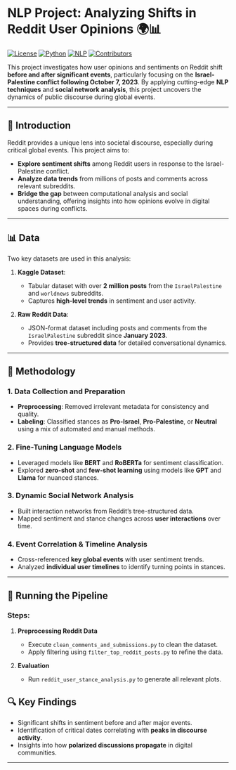 
# NLP Project: Analyzing Shifts in Reddit User Opinions 🌍📊

[![License](https://img.shields.io/badge/License-MIT-blue.svg)](https://opensource.org/licenses/MIT)
[![Python](https://img.shields.io/badge/Python-3.8%2B-brightgreen)](https://www.python.org/)
[![NLP](https://img.shields.io/badge/NLP-Transformers-orange)](https://huggingface.co/)
[![Contributors](https://img.shields.io/badge/Contributors-5-purple)](#authors)

This project investigates how user opinions and sentiments on Reddit shift **before and after significant events**, particularly focusing on the **Israel-Palestine conflict following October 7, 2023**. By applying cutting-edge **NLP techniques** and **social network analysis**, this project uncovers the dynamics of public discourse during global events.

---

## 📖 Introduction

Reddit provides a unique lens into societal discourse, especially during critical global events. This project aims to:

- **Explore sentiment shifts** among Reddit users in response to the Israel-Palestine conflict.
- **Analyze data trends** from millions of posts and comments across relevant subreddits.
- **Bridge the gap** between computational analysis and social understanding, offering insights into how opinions evolve in digital spaces during conflicts.

---

## 📊 Data

Two key datasets are used in this analysis:

1. **Kaggle Dataset**:
   - Tabular dataset with over **2 million posts** from the `IsraelPalestine` and `worldnews` subreddits.
   - Captures **high-level trends** in sentiment and user activity.

2. **Raw Reddit Data**:
   - JSON-format dataset including posts and comments from the `IsraelPalestine` subreddit since **January 2023**.
   - Provides **tree-structured data** for detailed conversational dynamics.

---

## 🔬 Methodology

### 1. **Data Collection and Preparation**
   - **Preprocessing**: Removed irrelevant metadata for consistency and quality.
   - **Labeling**: Classified stances as **Pro-Israel**, **Pro-Palestine**, or **Neutral** using a mix of automated and manual methods.

### 2. **Fine-Tuning Language Models**
   - Leveraged models like **BERT** and **RoBERTa** for sentiment classification.
   - Explored **zero-shot** and **few-shot learning** using models like **GPT** and **Llama** for nuanced stances.

### 3. **Dynamic Social Network Analysis**
   - Built interaction networks from Reddit’s tree-structured data.
   - Mapped sentiment and stance changes across **user interactions** over time.

### 4. **Event Correlation & Timeline Analysis**
   - Cross-referenced **key global events** with user sentiment trends.
   - Analyzed **individual user timelines** to identify turning points in stances.

---

## 🏃 Running the Pipeline

### Steps:

1. **Preprocessing Reddit Data**  
   - Execute `clean_comments_and_submissions.py` to clean the dataset.  
   - Apply filtering using `filter_top_reddit_posts.py` to refine the data.

2. **Evaluation**  
   - Run `reddit_user_stance_analysis.py` to generate all relevant plots.  

## 🔍 Key Findings

- Significant shifts in sentiment before and after major events.
- Identification of critical dates correlating with **peaks in discourse activity**.
- Insights into how **polarized discussions propagate** in digital communities.

---

